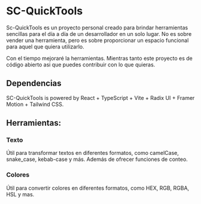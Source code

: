 # SC-QuickTools

Sc-QuickTools es un proyecto personal creado para brindar herramientas sencillas para el día a día de un desarrollador en un solo lugar. No es sobre vender una herramienta, pero es sobre proporcionar un espacio funcional para aquel que quiera utilizarlo.

Con el tiempo mejoraré la herramientas. Mientras tanto este proyecto es de código abierto asi que puedes contribuir con lo que quieras.

## Dependencias

SC-QuickTools is powered by React + TypeScript + Vite + Radix UI + Framer Motion + Tailwind CSS.

## Herramientas:

### Texto

Útil para transformar textos en diferentes formatos, como camelCase, snake_case, kebab-case y más. Además de ofrecer funciones de conteo.

### Colores

Útil para convertir colores en diferentes formatos, como HEX, RGB, RGBA, HSL y mas.